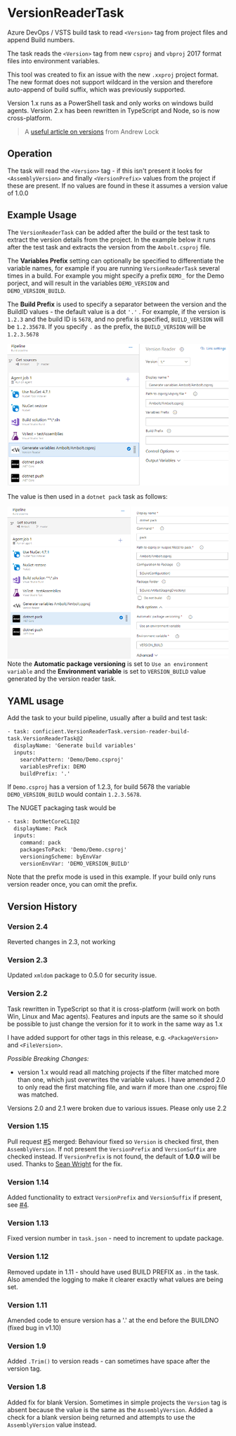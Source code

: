 # VersionReaderTask
Azure DevOps / VSTS build task to read `<Version>` tag from project files and append Build numbers.

The task reads the `<Version>` tag from new `csproj` and `vbproj` 2017 format files into environment variables.

This tool was created to fix an issue with the new `.xxproj` project format. The new format does not support wildcard in the version and therefore auto-append of build suffix, which was previously supported.

Version 1.x runs as a PowerShell task and only works on windows build agents. Version 2.x has been rewritten in TypeScript and Node, so is now cross-platform. 

> A [useful article on versions](https://andrewlock.net/version-vs-versionsuffix-vs-packageversion-what-do-they-all-mean/) from Andrew Lock

## Operation

The task will read the `<Version>` tag - if this isn't present it looks for `<AssemblyVersion>` and finally `<VersionPrefix>` values from the project if these are present. If no values are found in these it assumes a version value of 1.0.0

## Example Usage

The `VersionReaderTask` can be added after the build or the test task to extract the version details from the project. In the example below it runs after the test task and extracts the version from the `Ambolt.csproj` file.

The **Variables Prefix** setting can optionally be specified to differentiate the variable names, for example if you are running `VersionReaderTask` several times in a build. For example you might specify a prefix `DEMO_` for the Demo porject, and will result in the variables `DEMO_VERSION` and `DEMO_VERSION_BUILD`.

The **Build Prefix** is used to specify a separator between the version and the BuildID values - the default value is a dot `'.'` . For example, if the version is `1.2.3` and the build ID is `5678`, and no prefix is specified, `BUILD_VERSION` will be `1.2.35678`. If you specify `.` as the prefix, the `BUILD_VERSION` will be `1.2.3.5678`

![VersionReaderTask](images/task1.png)

The value is then used in a `dotnet pack` task as follows:

![packtask](images/task2.png)
Note the **Automatic package versioning** is set to `Use an environment variable`
and the **Environment variable** is set to `VERSION_BUILD` value generated by the version reader task.

## YAML usage

Add the task to your build pipeline, usually after a build and test task:
```
- task: conficient.VersionReaderTask.version-reader-build-task.VersionReaderTask@2
  displayName: 'Generate build variables'
  inputs:
    searchPattern: 'Demo/Demo.csproj'
    variablesPrefix: DEMO
    buildPrefix: '.'
```
If `Demo.csproj` has a version of 1.2.3, for build 5678 the variable `DEMO_VERSION_BUILD` would contain `1.2.3.5678`.

The  NUGET packaging task would be 
```
- task: DotNetCoreCLI@2
  displayName: Pack
  inputs:
    command: pack
    packagesToPack: 'Demo/Demo.csproj'
    versioningScheme: byEnvVar
    versionEnvVar: 'DEMO_VERSION_BUILD'
```
Note that the prefix mode is used in this example. If your build only runs version reader once, you can omit the prefix.

## Version History

### Version 2.4

Reverted changes in 2.3, not working

### Version 2.3

Updated `xmldom` package to 0.5.0 for security issue.

### Version 2.2

Task rewritten in TypeScript so that it is cross-platform (will work on both Win, Linux and Mac agents). Features and inputs are the same so it should be possible to just change the version for it to work in the same way as 1.x

I have added support for other tags in this release, e.g. `<PackageVersion>` and `<FileVersion>`.

_Possible Breaking Changes:_
 - version 1.x  would read all matching projects if the filter matched more than one, which just overwrites the variable values. I have amended 2.0 to only read the first matching file, and warn if more than one .csproj file was matched.

Versions 2.0 and 2.1 were broken due to various issues. Please only use 2.2

### Version 1.15

Pull request [#5](https://github.com/conficient/versionReaderTask/pull/5) merged: Behaviour fixed so `Version` is checked first, then `AssemblyVersion`. If not present the `VersionPrefix` and `VersionSuffix` are checked instead. If `VersionPrefix` is not found, the default of **1.0.0** will be used. Thanks to [Sean Wright](https://github.com/seangwright) for the fix.

### Version 1.14

Added functionality to extract `VersionPrefix` and `VersionSuffix` if present, see [#4](https://github.com/conficient/versionReaderTask/issues/4).

### Version 1.13

Fixed version number in `task.json` - need to increment to update package.

### Version 1.12

Removed update in 1.11 - should have used BUILD PREFIX as . in the task. Also amended the logging to make it clearer exactly what values are being set.

### Version 1.11

Amended code to ensure version has a '.' at the end before the BUILDNO (fixed bug in v1.10)

### Version 1.9

Added `.Trim()` to version reads - can sometimes have space after the version tag.

### Version 1.8

Added fix for blank Version. Sometimes in simple projects the `Version` tag is absent because the value is the same as the `AssemblyVersion`. Added a check for a blank version being returned and attempts to use the `AssemblyVersion` value instead.
